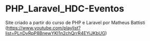 # PHP_Laravel_HDC-Eventos
 Site criado a partir do curso de PHP e Laravel por Matheus Battisti 
 (https://www.youtube.com/playlist?list=PLnDvRpP8BnewYKI1n2chQrrR4EYiJKbUG)
